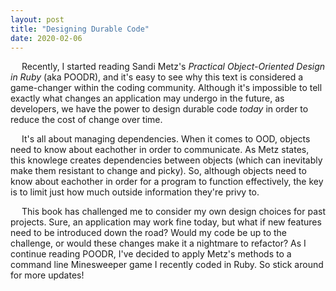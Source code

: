 ```yaml
---
layout: post
title: "Designing Durable Code"
date: 2020-02-06
---
```


<!--<img src="https://user-images.githubusercontent.com/34899774/73970643-7d01b600-48eb-11ea-9339-f730a6dae4ba.png" alt="laptop" align="left">-->
<p>&emsp; Recently, I started reading Sandi Metz's <em>Practical Object-Oriented Design in Ruby</em> (aka POODR), and it's easy to see why this text is considered a game-changer within the coding community. Although it's impossible to tell exactly what changes an application may undergo in the future, as developers, we have the power to design durable code <em>today</em> in order to reduce the cost of change over time.</p>

<p>&emsp; It's all about managing dependencies. When it comes to OOD, objects need to know about eachother in order to communicate. As Metz states, this knowlege creates dependencies between objects (which can inevitably make them resistant to change and picky). So, although objects need to know about eachother in order for a program to function effectively, the key is to limit just how much outside information they're privy to.</p>

<p>&emsp; This book has challenged me to consider my own design choices for past projects. Sure, an application may work fine today, but what if new features need to be introduced down the road? Would my code be up to the challenge, or would these changes make it a nightmare to refactor? As I continue reading POODR, I've decided to apply Metz's methods to a command line Minesweeper game I recently coded in Ruby. So stick around for more updates!</p>
